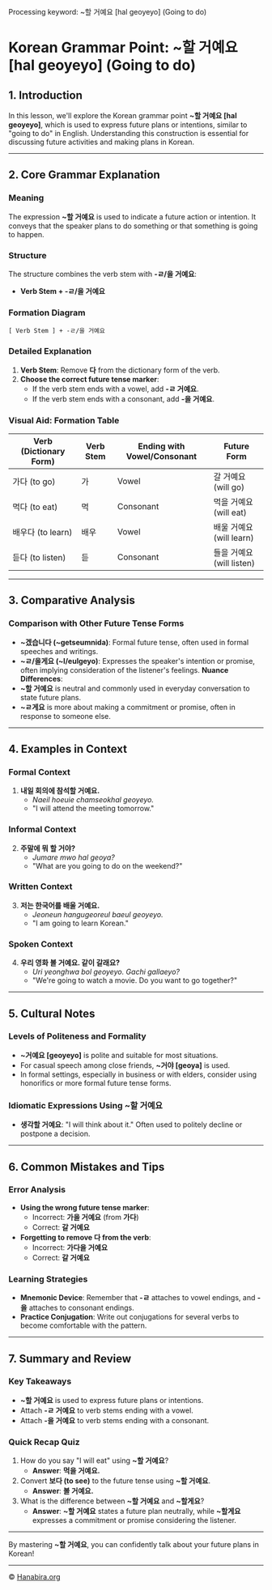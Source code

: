 Processing keyword: ~할 거예요 [hal geoyeyo] (Going to do)
# Korean Grammar Point: ~할 거예요 [hal geoyeyo] (Going to do)

## 1. Introduction
In this lesson, we'll explore the Korean grammar point **~할 거예요 [hal geoyeyo]**, which is used to express future plans or intentions, similar to "going to do" in English. Understanding this construction is essential for discussing future activities and making plans in Korean.

---
## 2. Core Grammar Explanation
### Meaning
The expression **~할 거예요** is used to indicate a future action or intention. It conveys that the speaker plans to do something or that something is going to happen.
### Structure
The structure combines the verb stem with **-ㄹ/을 거예요**:
- **Verb Stem + -ㄹ/을 거예요**
### Formation Diagram
```plaintext
[ Verb Stem ] + -ㄹ/을 거예요
```
### Detailed Explanation
1. **Verb Stem**: Remove **다** from the dictionary form of the verb.
2. **Choose the correct future tense marker**:
   - If the verb stem ends with a vowel, add **-ㄹ 거예요**.
   - If the verb stem ends with a consonant, add **-을 거예요**.
### Visual Aid: Formation Table
| Verb (Dictionary Form) | Verb Stem | Ending with Vowel/Consonant | Future Form              |
|------------------------|-----------|-----------------------------|--------------------------|
| 가다 (to go)           | 가         | Vowel                        | 갈 거예요 (will go)       |
| 먹다 (to eat)          | 먹         | Consonant                    | 먹을 거예요 (will eat)    |
| 배우다 (to learn)      | 배우       | Vowel                        | 배울 거예요 (will learn)  |
| 듣다 (to listen)       | 듣         | Consonant                    | 들을 거예요 (will listen) |
---
## 3. Comparative Analysis
### Comparison with Other Future Tense Forms
- **~겠습니다 (~getseumnida)**: Formal future tense, often used in formal speeches and writings.
- **~ㄹ/을게요 (~l/eulgeyo)**: Expresses the speaker's intention or promise, often implying consideration of the listener's feelings.
**Nuance Differences**:
- **~할 거예요** is neutral and commonly used in everyday conversation to state future plans.
- **~ㄹ게요** is more about making a commitment or promise, often in response to someone else.
---
## 4. Examples in Context
### Formal Context
1. **내일 회의에 참석할 거예요.**
   - *Naeil hoeuie chamseokhal geoyeyo.*
   - "I will attend the meeting tomorrow."
### Informal Context
2. **주말에 뭐 할 거야?**
   - *Jumare mwo hal geoya?*
   - "What are you going to do on the weekend?"
### Written Context
3. **저는 한국어를 배울 거예요.**
   - *Jeoneun hangugeoreul baeul geoyeyo.*
   - "I am going to learn Korean."
### Spoken Context
4. **우리 영화 볼 거예요. 같이 갈래요?**
   - *Uri yeonghwa bol geoyeyo. Gachi gallaeyo?*
   - "We're going to watch a movie. Do you want to go together?"
---
## 5. Cultural Notes
### Levels of Politeness and Formality
- **~거예요 [geoyeyo]** is polite and suitable for most situations.
- For casual speech among close friends, **~거야 [geoya]** is used.
- In formal settings, especially in business or with elders, consider using honorifics or more formal future tense forms.
### Idiomatic Expressions Using ~할 거예요
- **생각할 거예요**: "I will think about it." Often used to politely decline or postpone a decision.
---
## 6. Common Mistakes and Tips
### Error Analysis
- **Using the wrong future tense marker**:
  - Incorrect: **가을 거예요** (from **가다**)
  - Correct: **갈 거예요**
- **Forgetting to remove 다 from the verb**:
  - Incorrect: **가다을 거예요**
  - Correct: **갈 거예요**
### Learning Strategies
- **Mnemonic Device**: Remember that **-ㄹ** attaches to vowel endings, and **-을** attaches to consonant endings.
- **Practice Conjugation**: Write out conjugations for several verbs to become comfortable with the pattern.
---
## 7. Summary and Review
### Key Takeaways
- **~할 거예요** is used to express future plans or intentions.
- Attach **-ㄹ 거예요** to verb stems ending with a vowel.
- Attach **-을 거예요** to verb stems ending with a consonant.
### Quick Recap Quiz
1. How do you say "I will eat" using **~할 거예요**?
   - **Answer**: **먹을 거예요.**
2. Convert **보다 (to see)** to the future tense using **~할 거예요**.
   - **Answer**: **볼 거예요.**
3. What is the difference between **~할 거예요** and **~할게요**?
   - **Answer**: **~할 거예요** states a future plan neutrally, while **~할게요** expresses a commitment or promise considering the listener.
---
By mastering **~할 거예요**, you can confidently talk about your future plans in Korean!

---
© [Hanabira.org](https://hanabira.org)
